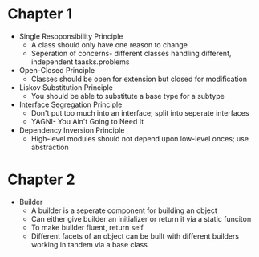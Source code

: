 # Chapter 1

- Single Resoponsibility Principle
    - A class should only have one reason to change
    - Seperation of concerns- different classes handling different, independent taasks.problems
- Open-Closed Principle
    - Classes should be open for extension but closed for modification
- Liskov Substitution Principle
    - You should be able to substitute a base type for a subtype
- Interface Segregation Principle
    - Don't put too much into an interface; split into seperate interfaces
    - YAGNI- You Ain't Going to Need It
- Dependency Inversion Principle
    - High-level modules should not depend upon low-level onces; use abstraction

# Chapter 2
- Builder
    - A builder is a seperate component for building an object
    - Can either give builder an initializer or return it via a static funciton
    - To make builder fluent, return self
    - Different facets of an object can be built with different builders working in tandem via a base class
